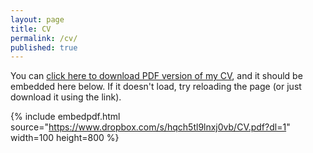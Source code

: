 ```yaml
---
layout: page
title: CV
permalink: /cv/
published: true
---
```



You can [click here to download PDF version of my CV](https://www.dropbox.com/s/hqch5tl9lnxj0vb/CV.pdf?dl=1), and it should be embedded here below. If it doesn't load, try reloading the page (or just download it using the link).

{% include embedpdf.html source="https://www.dropbox.com/s/hqch5tl9lnxj0vb/CV.pdf?dl=1" width=100 height=800 %}
